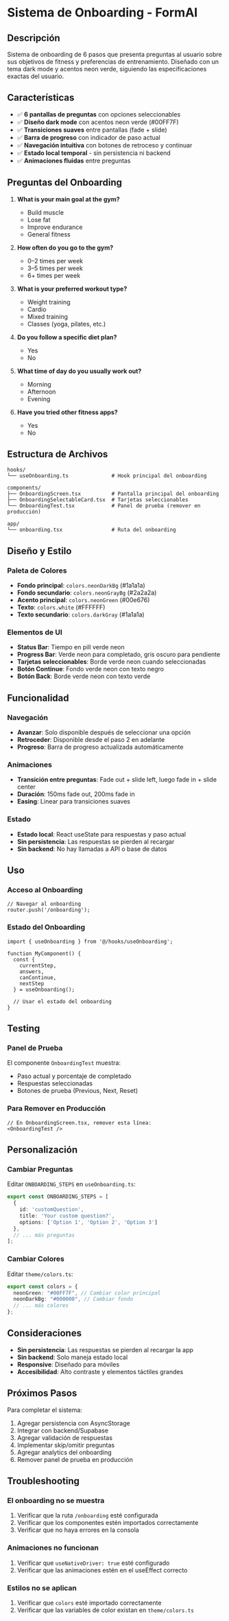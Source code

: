 # Sistema de Onboarding - FormAI

## Descripción

Sistema de onboarding de 6 pasos que presenta preguntas al usuario sobre sus objetivos de fitness y preferencias de entrenamiento. Diseñado con un tema dark mode y acentos neon verde, siguiendo las especificaciones exactas del usuario.

## Características

- ✅ **6 pantallas de preguntas** con opciones seleccionables
- ✅ **Diseño dark mode** con acentos neon verde (#00FF7F)
- ✅ **Transiciones suaves** entre pantallas (fade + slide)
- ✅ **Barra de progreso** con indicador de paso actual
- ✅ **Navegación intuitiva** con botones de retroceso y continuar
- ✅ **Estado local temporal** - sin persistencia ni backend
- ✅ **Animaciones fluidas** entre preguntas

## Preguntas del Onboarding

1. **What is your main goal at the gym?**
   - Build muscle
   - Lose fat
   - Improve endurance
   - General fitness

2. **How often do you go to the gym?**
   - 0–2 times per week
   - 3–5 times per week
   - 6+ times per week

3. **What is your preferred workout type?**
   - Weight training
   - Cardio
   - Mixed training
   - Classes (yoga, pilates, etc.)

4. **Do you follow a specific diet plan?**
   - Yes
   - No

5. **What time of day do you usually work out?**
   - Morning
   - Afternoon
   - Evening

6. **Have you tried other fitness apps?**
   - Yes
   - No

## Estructura de Archivos

```
hooks/
└── useOnboarding.ts              # Hook principal del onboarding

components/
├── OnboardingScreen.tsx          # Pantalla principal del onboarding
├── OnboardingSelectableCard.tsx  # Tarjetas seleccionables
└── OnboardingTest.tsx            # Panel de prueba (remover en producción)

app/
└── onboarding.tsx                # Ruta del onboarding
```

## Diseño y Estilo

### Paleta de Colores
- **Fondo principal**: `colors.neonDarkBg` (#1a1a1a)
- **Fondo secundario**: `colors.neonGrayBg` (#2a2a2a)
- **Acento principal**: `colors.neonGreen` (#00e676)
- **Texto**: `colors.white` (#FFFFFF)
- **Texto secundario**: `colors.darkGray` (#1a1a1a)

### Elementos de UI
- **Status Bar**: Tiempo en pill verde neon
- **Progress Bar**: Verde neon para completado, gris oscuro para pendiente
- **Tarjetas seleccionables**: Borde verde neon cuando seleccionadas
- **Botón Continue**: Fondo verde neon con texto negro
- **Botón Back**: Borde verde neon con texto verde

## Funcionalidad

### Navegación
- **Avanzar**: Solo disponible después de seleccionar una opción
- **Retroceder**: Disponible desde el paso 2 en adelante
- **Progreso**: Barra de progreso actualizada automáticamente

### Animaciones
- **Transición entre preguntas**: Fade out + slide left, luego fade in + slide center
- **Duración**: 150ms fade out, 200ms fade in
- **Easing**: Linear para transiciones suaves

### Estado
- **Estado local**: React useState para respuestas y paso actual
- **Sin persistencia**: Las respuestas se pierden al recargar
- **Sin backend**: No hay llamadas a API o base de datos

## Uso

### Acceso al Onboarding
```tsx
// Navegar al onboarding
router.push('/onboarding');
```

### Estado del Onboarding
```tsx
import { useOnboarding } from '@/hooks/useOnboarding';

function MyComponent() {
  const { 
    currentStep, 
    answers, 
    canContinue,
    nextStep 
  } = useOnboarding();
  
  // Usar el estado del onboarding
}
```

## Testing

### Panel de Prueba
El componente `OnboardingTest` muestra:
- Paso actual y porcentaje de completado
- Respuestas seleccionadas
- Botones de prueba (Previous, Next, Reset)

### Para Remover en Producción
```tsx
// En OnboardingScreen.tsx, remover esta línea:
<OnboardingTest />
```

## Personalización

### Cambiar Preguntas
Editar `ONBOARDING_STEPS` en `useOnboarding.ts`:
```typescript
export const ONBOARDING_STEPS = [
  { 
    id: 'customQuestion', 
    title: 'Your custom question?', 
    options: ['Option 1', 'Option 2', 'Option 3'] 
  },
  // ... más preguntas
];
```

### Cambiar Colores
Editar `theme/colors.ts`:
```typescript
export const colors = {
  neonGreen: "#00FF7F", // Cambiar color principal
  neonDarkBg: "#000000", // Cambiar fondo
  // ... más colores
};
```

## Consideraciones

- **Sin persistencia**: Las respuestas se pierden al recargar la app
- **Sin backend**: Solo maneja estado local
- **Responsive**: Diseñado para móviles
- **Accesibilidad**: Alto contraste y elementos táctiles grandes

## Próximos Pasos

Para completar el sistema:
1. Agregar persistencia con AsyncStorage
2. Integrar con backend/Supabase
3. Agregar validación de respuestas
4. Implementar skip/omitir preguntas
5. Agregar analytics del onboarding
6. Remover panel de prueba en producción

## Troubleshooting

### El onboarding no se muestra
1. Verificar que la ruta `/onboarding` esté configurada
2. Verificar que los componentes estén importados correctamente
3. Verificar que no haya errores en la consola

### Animaciones no funcionan
1. Verificar que `useNativeDriver: true` esté configurado
2. Verificar que las animaciones estén en el useEffect correcto

### Estilos no se aplican
1. Verificar que `colors` esté importado correctamente
2. Verificar que las variables de color existan en `theme/colors.ts`
